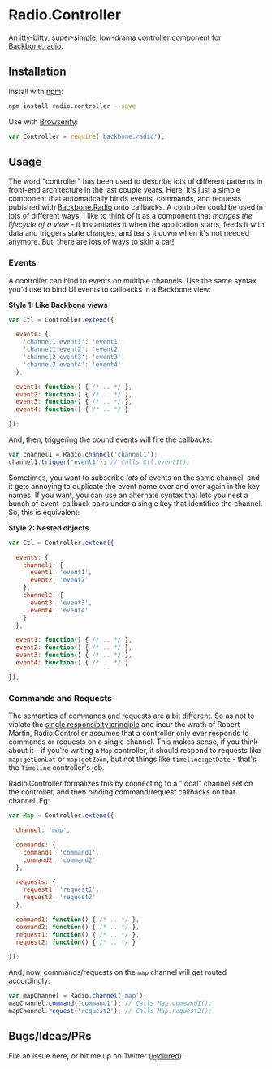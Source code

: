 # Radio.Controller

An itty-bitty, super-simple, low-drama controller component for [Backbone.radio](https://github.com/marionettejs/backbone.Radio).

## Installation

Install with [npm](https://www.npmjs.org):

```bash
npm install radio.controller --save
```

Use with [Browserify](http://browserify.org):

```javascript
var Controller = require('backbone.radio');
```

## Usage

The word "controller" has been used to describe lots of different patterns in front-end architecture in the last couple years. Here, it's just a simple component that automatically binds events, commands, and requests pubished with [Backbone.Radio](https://github.com/marionettejs/backbone.Radio) onto callbacks. A controller could be used in lots of different ways. I like to think of it as a component that _manges the lifecycle of a view_ - it instantiates it when the application starts, feeds it with data and triggers state changes, and tears it down when it's not needed anymore. But, there are lots of ways to skin a cat!

### Events

A controller can bind to events on multiple channels. Use the same syntax you'd use to bind UI events to callbacks in a Backbone view:

**Style 1: Like Backbone views**

```javascript
var Ctl = Controller.extend({

  events: {
    'channel1 event1': 'event1',
    'channel1 event2': 'event2',
    'channel2 event3': 'event3',
    'channel2 event4': 'event4'
  },

  event1: function() { /* .. */ },
  event2: function() { /* .. */ },
  event3: function() { /* .. */ },
  event4: function() { /* .. */ }

});
```

And, then, triggering the bound events will fire the callbacks.

```javascript
var channel1 = Radio.channel('channel1');
channel1.trigger('event1'); // Calls Ctl.event1();
```

Sometimes, you want to subscribe _lots_ of events on the same channel, and it gets annoying to duplicate the event name over and over again in the key names. If you want, you can use an alternate syntax that lets you nest a bunch of event-callback pairs under a single key that identifies the channel. So, this is equivalent:

**Style 2: Nested objects**

```javascript
var Ctl = Controller.extend({

  events: {
    channel1: {
      event1: 'event1',
      event2: 'event2'
    },
    channel2: {
      event3: 'event3',
      event4: 'event4'
    }
  },

  event1: function() { /* .. */ },
  event2: function() { /* .. */ },
  event3: function() { /* .. */ },
  event4: function() { /* .. */ }

});
```

### Commands and Requests

The semantics of commands and requests are a bit different. So as not to violate the [single responsibity principle](http://en.wikipedia.org/wiki/Single_responsibility_principle) and incur the wrath of Robert Martin, Radio.Controller assumes that a controller only ever responds to commands or requests on a single channel. This makes sense, if you think about it - if you're writing a `Map` controller, it should respond to requests like `map:getLonLat` or `map:getZoom`, but not things like `timeline:getDate` - that's the `Timeline` controller's job.

Radio.Controller formalizes this by connecting to a "local" channel set on the controller, and then binding command/request callbacks on that channel. Eg:

```javascript
var Map = Controller.extend({

  channel: 'map',

  commands: {
    command1: 'command1',
    command2: 'command2'
  },

  requests: {
    request1: 'request1',
    request2: 'request2'
  },

  command1: function() { /* .. */ },
  command2: function() { /* .. */ },
  request1: function() { /* .. */ },
  request2: function() { /* .. */ }

});
```

And, now, commands/requests on the `map` channel will get routed accordingly:

```javascript
var mapChannel = Radio.channel('map');
mapChannel.command('command1'); // Calls Map.command1();
mapChannel.request('request2'); // Calls Map.request2();
```

## Bugs/Ideas/PRs

File an issue here, or hit me up on Twitter ([@clured](https://twitter.com/clured)).

